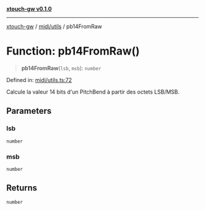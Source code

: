 [**xtouch-gw v0.1.0**](../../../README.md)

***

[xtouch-gw](../../../README.md) / [midi/utils](../README.md) / pb14FromRaw

# Function: pb14FromRaw()

> **pb14FromRaw**(`lsb`, `msb`): `number`

Defined in: [midi/utils.ts:72](https://github.com/JulienCr/xtouch-gw/blob/4762a61efc98f67cb78942b4a0e2d9f4848bdf43/src/midi/utils.ts#L72)

Calcule la valeur 14 bits d'un PitchBend à partir des octets LSB/MSB.

## Parameters

### lsb

`number`

### msb

`number`

## Returns

`number`
